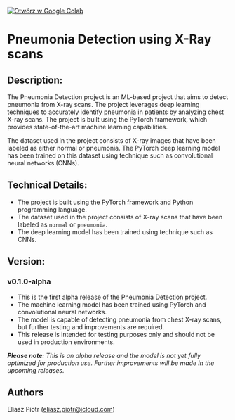 [![Otwórz w Google Colab](https://colab.research.google.com/assets/colab-badge.svg)](https://colab.research.google.com/drive/12y34KRUHuGx947JFxv_65fTBXwv1KBL7#scrollTo=HnMAQlEvsP4u&uniqifier=1)

# Pneumonia Detection using X-Ray scans

## Description:

The Pneumonia Detection project is an ML-based project that aims to detect pneumonia from X-ray scans. The project leverages deep learning techniques to accurately identify pneumonia in patients by analyzing chest X-ray scans. The project is built using the PyTorch framework, which provides state-of-the-art machine learning capabilities.

The dataset used in the project consists of X-ray images that have been labeled as either normal or pneumonia. The PyTorch deep learning model has been trained on this dataset using technique such as convolutional neural networks (CNNs).

## Technical Details:

* The project is built using the PyTorch framework and Python programming language.
* The dataset used in the project consists of X-ray scans that have been labeled as `normal` or `pneumonia`.
* The deep learning model has been trained using technique such as CNNs.

## Version:

### v0.1.0-alpha
* This is the first alpha release of the Pneumonia Detection project.
* The machine learning model has been trained using PyTorch and convolutional neural networks.
* The model is capable of detecting pneumonia from chest X-ray scans, but further testing and improvements are required.
* This release is intended for testing purposes only and should not be used in production environments.

***Please note**: This is an alpha release and the model is not yet fully optimized for production use. Further improvements will be made in the upcoming releases.*

## Authors
Eliasz Piotr (eliasz.piotr@icloud.com)
